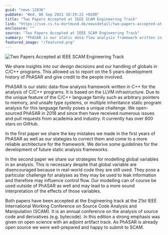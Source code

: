 ```yaml
---
guid: "news-12836"
pubDate: "Wed, 08 Sep 2021 10:29:22 +0200"
title: "Two Papers Accepted at IEEE SCAM Engineering Track"
link: "https://sse.cs.tu-dortmund.de/newsdetail/two-papers-accepted-at-ieee-scam-engineering-track-12836/"
enclosure: ""
source: "Two Papers Accepted at IEEE SCAM Engineering Track"
summary: "PhASAR is our static data-flow analysis framework written in C++ for the analysis of C/C++ programs."
featured_image: "/featured.png"
---
```

![Two Papers Accepted at IEEE SCAM Engineering Track](/featured.png)

We share insights into our design decisions and our handling of globals in C/C++ programs. This allowed us to report on the 5 years development history of PhASAR and give credit to the people involved.

PhASAR is our static data-flow analysis framework written in C++ for the analysis of C/C++ programs. It is based on the LLVM infrastructure. Due to the unique feature of the C/C++ language family such as arbitrary pointers to memory, and unsafe type systems, or multiple inheritance static program analysis for this language family poses a unique challenge. We open-sourced PhASAR in 2018 and since then have received numerous issues and pull requests from academia and industry. It currently has over 600 stars on GitHub.

In the first paper we share the key mistakes we made in the first years of PhASAR as well as our stategies to correct them and come to a more reliable architecture for the framework. We derive some guidelines for the development of future static analysis frameworks.

In the second paper we share our strategies for modelling global variables in an analysis. This is necessary despite that global variable are disencouraged because in real-world code they are still used. They pose a particular challenge for analyses as they may be used to leak information and therefore may influence control flow. Our modelling can of course be used outside of PhASAR as well and may lead to a more sound interpretation of the effects of those variables.

Both papers have been accepted at the Engineering track at the 21st IEEE International Working Conference on Source Code Analysis and Manipulation (SCAM). It is an annual conference on the analysis of source code and derivatives (e.g. bytecode). In this edition a strong emphasis was given on open science with an adjoint artifact track. As PhASAR is already open source we were well-prepared and happy to submit to SCAM.
